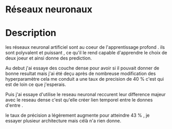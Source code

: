 # Réseaux neuronaux

# Description

les réseaux neuronal artificiel sont au coeur de l'apprentissage profond . ils sont polyvalent  et puissant  , ce qu'il le rend capable d'apprendre le choix de deux joeur et ainsi donne des prediction.



Au debut j'ai essaye des couche dense pour avoir si il pouvait donner de bonne resultat mais j'ai été deçu après de nombreuse modification des hyperparamètre cela me conduit  a une taux de precision de 40 % c'est qui est de loin ce que j'esperais.


Puis j'ai essaye d'utilise le reseau neuronal reccurent leur difference majeur avec le reseau dense c'est qu'elle créer lien temporel entre le donnes d'entre .

 le taux de précision a légèrement augmente pour atteindre 43 % , je essayer plusieur architecture mais célà n'a rien donne.
 
